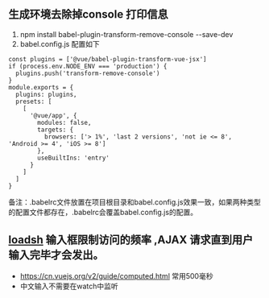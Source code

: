 ## 生成环境去除掉console 打印信息
1. npm install babel-plugin-transform-remove-console --save-dev
2. babel.config.js 配置如下
```
const plugins = ['@vue/babel-plugin-transform-vue-jsx']
if (process.env.NODE_ENV === 'production') {
  plugins.push('transform-remove-console')
}
module.exports = {
  plugins: plugins,
  presets: [
    [
      '@vue/app', {
        modules: false,
        targets: {
          browsers: ['> 1%', 'last 2 versions', 'not ie <= 8', 'Android >= 4', 'iOS >= 8']
        },
        useBuiltIns: 'entry'
      }
    ]
  ]
}

```
备注：.babelrc文件放置在项目根目录和babel.config.js效果一致，如果两种类型的配置文件都存在，.babelrc会覆盖babel.config.js的配置。


## [loadsh](https://lodash.com/docs#debounce) 输入框限制访问的频率 ,AJAX 请求直到用户输入完毕才会发出。
- https://cn.vuejs.org/v2/guide/computed.html 常用500毫秒
- 中文输入不需要在watch中监听
